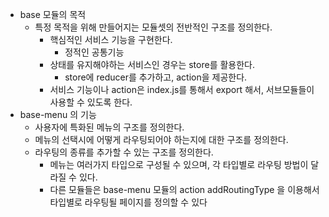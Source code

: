 - base 모듈의 목적
  - 특정 목적을 위해 만들어지는 모듈셋의 전반적인 구조를 정의한다.
    - 핵심적인 서비스 기능을 구현한다.
      - 정적인 공통기능
    - 상태를 유지해야하는 서비스인 경우는 store를 활용한다.
      - store에 reducer를 추가하고, action을 제공한다.
    - 서비스 기능이나 action은 index.js를 통해서 export 해서, 서브모듈들이 사용할 수 있도록 한다.
- base-menu 의 기능
  - 사용자에 특화된 메뉴의 구조를 정의한다.
  - 메뉴의 선택시에 어떻게 라우팅되어야 하는지에 대한 구조를 정의한다.
  - 라우팅의 종류를 추가할 수 있는 구조를 정의한다.
    - 메뉴는 여러가지 타입으로 구성될 수 있으며, 각 타입별로 라우팅 방법이 달라질 수 있다.
    - 다른 모듈들은 base-menu 모듈의 action addRoutingType 을 이용해서 타입별로 라우팅될 페이지를 정의할 수 있다
